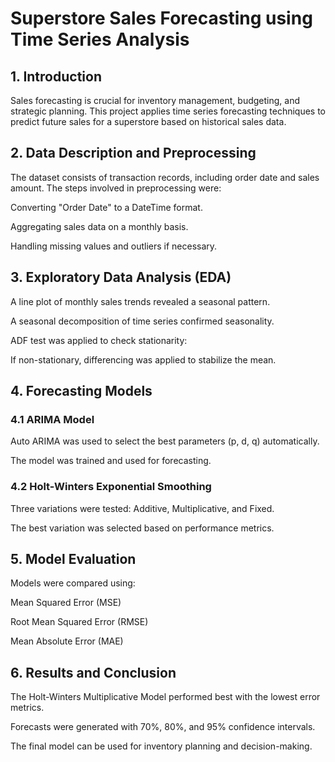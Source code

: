 # Superstore Sales Forecasting using Time Series Analysis

## 1. Introduction

Sales forecasting is crucial for inventory management, budgeting, and strategic planning. This project applies time series forecasting techniques to predict future sales for a superstore based on historical sales data.

## 2. Data Description and Preprocessing

The dataset consists of transaction records, including order date and sales amount. The steps involved in preprocessing were:

Converting "Order Date" to a DateTime format.

Aggregating sales data on a monthly basis.

Handling missing values and outliers if necessary.

## 3. Exploratory Data Analysis (EDA)

A line plot of monthly sales trends revealed a seasonal pattern.

A seasonal decomposition of time series confirmed seasonality.

ADF test was applied to check stationarity:

If non-stationary, differencing was applied to stabilize the mean.

## 4. Forecasting Models

### 4.1 ARIMA Model

Auto ARIMA was used to select the best parameters (p, d, q) automatically.

The model was trained and used for forecasting.

### 4.2 Holt-Winters Exponential Smoothing

Three variations were tested: Additive, Multiplicative, and Fixed.

The best variation was selected based on performance metrics.

## 5. Model Evaluation

Models were compared using:

Mean Squared Error (MSE)

Root Mean Squared Error (RMSE)

Mean Absolute Error (MAE)

## 6. Results and Conclusion

The Holt-Winters Multiplicative Model performed best with the lowest error metrics.

Forecasts were generated with 70%, 80%, and 95% confidence intervals.

The final model can be used for inventory planning and decision-making.
